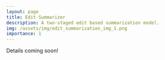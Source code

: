 ```yaml
---
layout: page
title: Edit-Summarizer
description: A two-staged edit based summarization model.
img: /assets/img/edit_summarization_img_1.png
importance: 1
---
```


Details coming soon!

